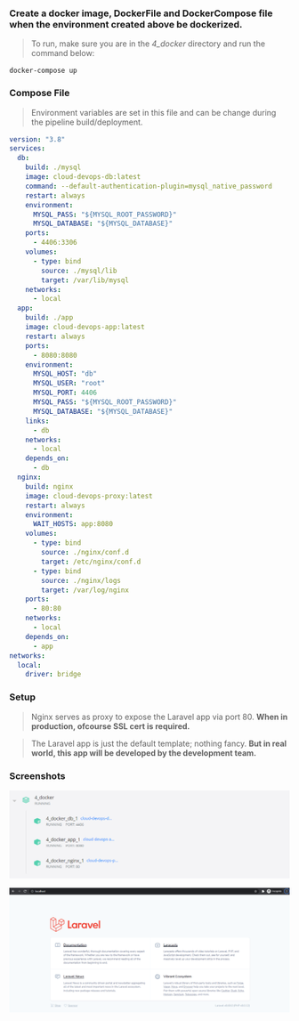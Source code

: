 ### Create a docker image, DockerFile and DockerCompose file when the environment created above be dockerized.

> To run, make sure you are in the _4_docker_ directory and run the command below:

```
docker-compose up
```

### Compose File

> Environment variables are set in this file and can be change during the pipeline build/deployment.

```yaml
version: "3.8"
services:
  db:
    build: ./mysql
    image: cloud-devops-db:latest
    command: --default-authentication-plugin=mysql_native_password
    restart: always
    environment:
      MYSQL_PASS: "${MYSQL_ROOT_PASSWORD}"
      MYSQL_DATABASE: "${MYSQL_DATABASE}"
    ports:
      - 4406:3306
    volumes:
      - type: bind
        source: ./mysql/lib
        target: /var/lib/mysql
    networks:
      - local
  app:
    build: ./app
    image: cloud-devops-app:latest
    restart: always
    ports:
      - 8080:8080
    environment:
      MYSQL_HOST: "db"
      MYSQL_USER: "root"
      MYSQL_PORT: 4406
      MYSQL_PASS: "${MYSQL_ROOT_PASSWORD}"
      MYSQL_DATABASE: "${MYSQL_DATABASE}"
    links:
      - db
    networks:
      - local
    depends_on:
      - db
  nginx:
    build: nginx
    image: cloud-devops-proxy:latest
    restart: always
    environment:
      WAIT_HOSTS: app:8080
    volumes:
      - type: bind
        source: ./nginx/conf.d
        target: /etc/nginx/conf.d
      - type: bind
        source: ./nginx/logs
        target: /var/log/nginx
    ports:
      - 80:80
    networks:
      - local
    depends_on:
      - app
networks:
  local:
    driver: bridge
```

### Setup

> Nginx serves as proxy to expose the Laravel app via port 80. **When in production, ofcourse SSL cert is required.**

> The Laravel app is just the default template; nothing fancy. **But in real world, this app will be developed by the development team.**

### Screenshots

![docker-compose](docs/docker-compose.png)

![laravel](docs/laravel.png)
